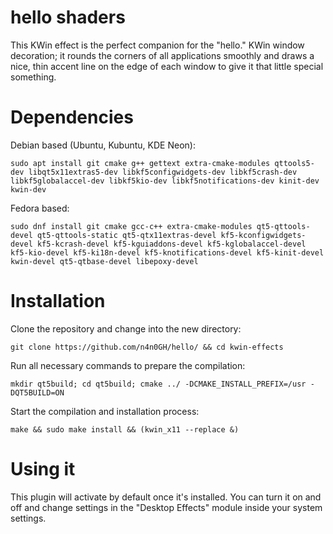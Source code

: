# hello shaders

This KWin effect is the perfect companion for the "hello." KWin window decoration; it rounds the corners of all applications smoothly and draws a nice, thin accent line on the edge of each window to give it that little special something.

# Dependencies
Debian based (Ubuntu, Kubuntu, KDE Neon):
```
sudo apt install git cmake g++ gettext extra-cmake-modules qttools5-dev libqt5x11extras5-dev libkf5configwidgets-dev libkf5crash-dev libkf5globalaccel-dev libkf5kio-dev libkf5notifications-dev kinit-dev kwin-dev 
```
Fedora based:
```
sudo dnf install git cmake gcc-c++ extra-cmake-modules qt5-qttools-devel qt5-qttools-static qt5-qtx11extras-devel kf5-kconfigwidgets-devel kf5-kcrash-devel kf5-kguiaddons-devel kf5-kglobalaccel-devel kf5-kio-devel kf5-ki18n-devel kf5-knotifications-devel kf5-kinit-devel kwin-devel qt5-qtbase-devel libepoxy-devel
```

# Installation
Clone the repository and change into the new directory:
```
git clone https://github.com/n4n0GH/hello/ && cd kwin-effects
```
Run all necessary commands to prepare the compilation:
```
mkdir qt5build; cd qt5build; cmake ../ -DCMAKE_INSTALL_PREFIX=/usr -DQT5BUILD=ON 
```
Start the compilation and installation process:
```
make && sudo make install && (kwin_x11 --replace &)
```

# Using it
This plugin will activate by default once it's installed. You can turn it on and off and change settings in the "Desktop Effects" module inside your system settings.
